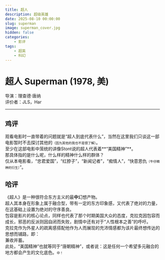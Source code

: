 ```yaml
---
title: 超人
description: 超级英雄
date: 2025-08-10 00:00:00
slug: superman
image: superman_cover.jpg
hidden: false
categories:
    - 影评
tags:
    - 超英
    - 科幻
---
```


# **超人 Superman (1978, 美)**
导演：理查德·唐纳  
评价者：JLS，Har  

***  

## **鸡评**  

观看电影时一直带着的问题就是“超人到底代表什么”，当然在这里我们只谈这一部电影暂时不去探讨其他的<span style="font-size:0.75em !important">（因为其他的我也不是很了解）</span>。  
至少在这部电影中笼统的讲像Stont说的超人代表着**“美国精神”**。  
那具体指的是什么呢，什么样的精神什么样的群体？  
仅从本电影看，“忠君爱国”，“红脖子”，“新闻记者”，“痴情人”，“快意恩仇<span style="font-size:0.75em !important">（牛仔精神的衍生）</span>”。  

## **哈评**  

《超人》是一种很符合东方主义的最**中**幻想产物。  
超人其本身在形象上属于融合型，带有一定的东方印象感，又代表了绝对的力量，在这基础上设置为绝对的守序善良。  
包容是影片的核心论点，同样也代表了那个时期美国大众的态度，克拉克因包容而成长，邪恶的反派则因自闭而失败，剧情中还有对于“人性根本之善”的呼吁。  
克拉克作为外星人的疏离感搭配他作为人而展现的充沛情感都为该片最终想传达的思想而铺路，即：  
兼收并蓄。  
此处，“美国精神”也就等同于“唐朝精神”，或者说：这是任何一个希望多元融合的地方都会产生的文化底色。<span style="font-size:0.75em !important">中！</span>